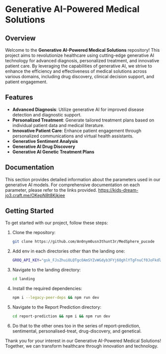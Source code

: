 # Generative AI-Powered Medical Solutions

## Overview
Welcome to the **Generative AI-Powered Medical Solutions** repository! This project aims to revolutionize healthcare using cutting-edge generative AI technology for advanced diagnosis, personalized treatment, and innovative patient care. By leveraging the capabilities of generative AI, we strive to enhance the efficiency and effectiveness of medical solutions across various domains, including drug discovery, clinical decision support, and patient engagement.

## Features
- **Advanced Diagnosis**: Utilize generative AI for improved disease detection and diagnostic support.
- **Personalized Treatment**: Generate tailored treatment plans based on individual patient data and medical literature.
- **Innovative Patient Care**: Enhance patient engagement through personalized communications and virtual health assistants.
- **Generative Sentiment Analysis**
- **Generative AI Drug Discovery**
- **Generative AI Genetic Treatment Plans**

## Documentation
This section provides detailed information about the parameters used in our generative AI models. For comprehensive documentation on each parameter, please refer to the links provided.
https://kids-dream-jo3.craft.me/OKepN8t8Kjkjee

## Getting Started
To get started with our project, follow these steps:

1. Clone the repository:
   ```bash
   git clone https://github.com/An0nym0usn3thunt3r/MedSphere_pucode
   ```
4. Add env in each directories other than the landing one:
   ```bash
   GROQ_API_KEY="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"
   ```
3. Navigate to the landing directory:
   ```bash
   cd landing
   ```
4. Install the required dependencies:
   ```bash
   npm i --legacy-peer-deps && npm run dev
   ```
5. Navigate to the Report Prediction directory:
   ```bash
   cd report-prediction && npm i && npm run dev
   ```
6. Do that to the other ones too in the series of report-prediction, sentimental, personalised-treat, drug-discovery, and genetical.



Thank you for your interest in our Generative AI-Powered Medical Solutions! Together, we can transform healthcare through innovation and technology.
